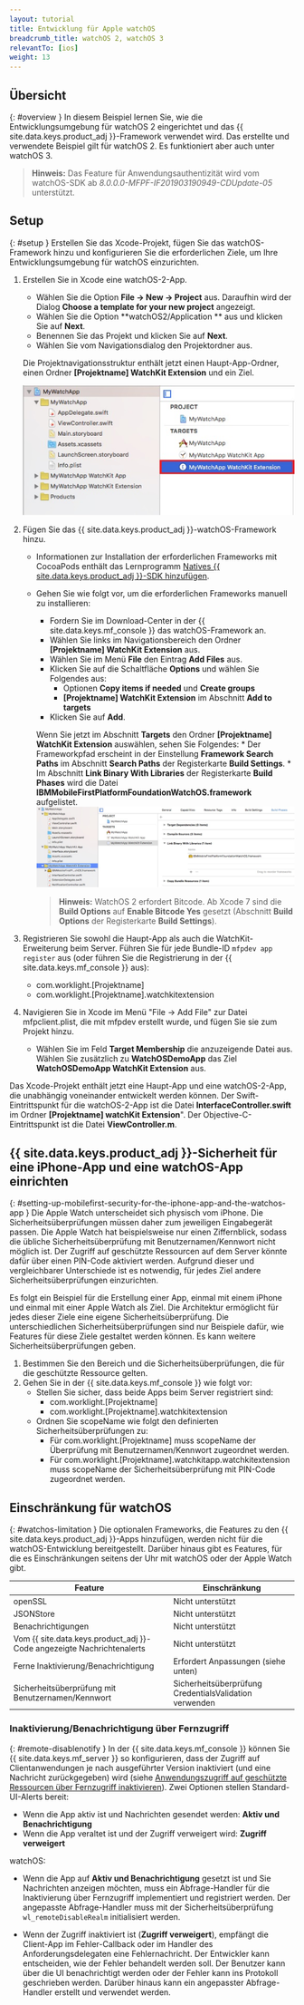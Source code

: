 ```yaml
---
layout: tutorial
title: Entwicklung für Apple watchOS
breadcrumb_title: watchOS 2, watchOS 3
relevantTo: [ios]
weight: 13
---
```

<!-- NLS_CHARSET=UTF-8 -->
## Übersicht
{: #overview }
In diesem Beispiel lernen Sie, wie die Entwicklungsumgebung für watchOS 2 eingerichtet und das {{ site.data.keys.product_adj }}-Framework verwendet wird. Das erstellte und verwendete Beispiel gilt für watchOS 2. Es funktioniert aber auch unter watchOS 3.

>**Hinweis:** Das Feature für Anwendungsauthentizität wird vom watchOS-SDK ab *8.0.0.0-MFPF-IF201903190949-CDUpdate-05* unterstützt. 

## Setup
{: #setup }
Erstellen Sie das Xcode-Projekt, fügen Sie das
watchOS-Framework hinzu und konfigurieren Sie die erforderlichen Ziele, um Ihre Entwicklungsumgebung für watchOS einzurichten. 

1. Erstellen Sie in Xcode eine watchOS-2-App. 
    * Wählen Sie die Option **File → New → Project** aus. Daraufhin wird der Dialog **Choose a template for your new project** angezeigt. 
    * Wählen Sie die Option **watchOS2/Application ** aus und klicken Sie auf **Next**.
    * Benennen Sie das Projekt und klicken Sie auf **Next**.
    * Wählen Sie vom Navigationsdialog den Projektordner aus.

    Die Projektnavigationsstruktur enthält jetzt einen Haupt-App-Ordner, einen Ordner
**[Projektname] WatchKit Extension** und ein Ziel.


    ![watchOS-Projekt in Xcode](WatchOSProject.jpg)

2. Fügen Sie das {{ site.data.keys.product_adj }}-watchOS-Framework
hinzu. 
    * Informationen zur Installation der erforderlichen Frameworks mit CocoaPods enthält das Lernprogramm [Natives {{ site.data.keys.product_adj }}-SDK hinzufügen](../../application-development/sdk/ios/#adding-support-for-apple-watchos). 
    * Gehen Sie wie folgt vor, um die erforderlichen Frameworks manuell zu installieren: 
        * Fordern Sie im Download-Center in der {{ site.data.keys.mf_console }} das watchOS-Framework an. 
        * Wählen Sie links im Navigationsbereich den Ordner **[Projektname] WatchKit Extension** aus. 
        * Wählen Sie im Menü **File** den Eintrag **Add Files** aus.
        * Klicken Sie auf die Schaltfläche **Options** und wählen Sie Folgendes aus:
            * Optionen **Copy items if needed** und **Create groups**
            * **[Projektname] WatchKit Extension** im Abschnitt **Add to targets**
        * Klicken Sie auf **Add**.

        Wenn Sie jetzt im Abschnitt **Targets** den Ordner **[Projektname] WatchKit Extension** auswählen, sehen Sie Folgendes: 
            * Der Frameworkpfad erscheint in der Einstellung **Framework Search Paths** im Abschnitt **Search Paths** der Registerkarte **Build Settings**.
            * Im Abschnitt **Link Binary With Libraries** der Registerkarte **Build Phases** wird die Datei **IBMMobileFirstPlatformFoundationWatchOS.framework** aufgelistet.
            ![Frameworks in Verbindung mit watchOS](watchOSlinkedframeworks.jpg)

        > **Hinweis:** WatchOS 2 erfordert Bitcode. Ab Xcode 7 sind die **Build
Options** auf **Enable Bitcode Yes** gesetzt (Abschnitt **Build
Options** der Registerkarte **Build Settings**).



3. Registrieren Sie sowohl die Haupt-App als auch die WatchKit-Erweiterung beim Server. Führen Sie für jede Bundle-ID `mfpdev app register` aus (oder führen Sie die Registrierung in der
{{ site.data.keys.mf_console }} aus):
    * com.worklight.[Projektname]
    * com.worklight.[Projektname].watchkitextension

4. Navigieren Sie in Xcode im Menü "File -> Add
File" zur Datei mfpclient.plist, die mit
mfpdev erstellt wurde, und fügen Sie sie zum Projekt hinzu. 
    * Wählen Sie im Feld **Target Membership** die anzuzeigende Datei aus. Wählen Sie zusätzlich zu **WatchOSDemoApp** das Ziel
**WatchOSDemoApp
WatchKit Extension** aus. 

Das Xcode-Projekt enthält jetzt eine Haupt-App und eine watchOS-2-App, die unabhängig voneinander entwickelt werden können. Der Swift-Eintrittspunkt für die
watchOS-2-App ist die Datei **InterfaceController.swift** im Ordner **[Projektname] watchKit Extension**". Der Objective-C-Eintrittspunkt ist die Datei **ViewController.m**. 

## {{ site.data.keys.product_adj }}-Sicherheit für eine iPhone-App und eine watchOS-App einrichten
{: #setting-up-mobilefirst-security-for-the-iphone-app-and-the-watchos-app }
Die Apple Watch unterscheidet sich physisch vom iPhone. Die Sicherheitsüberprüfungen müssen daher zum jeweiligen Eingabegerät
passen. Die Apple
Watch hat beispielsweise nur einen Ziffernblick, sodass die übliche Sicherheitsüberprüfung mit Benutzernamen/Kennwort nicht möglich ist. Der Zugriff auf geschützte Ressourcen auf dem Server könnte dafür über
einen PIN-Code aktiviert werden. Aufgrund dieser und vergleichbarer Unterschiede ist es notwendig, für jedes Ziel andere Sicherheitsüberprüfungen
einzurichten. 

Es folgt ein Beispiel für die Erstellung einer App, einmal mit einem
iPhone und einmal mit einer Apple Watch als Ziel. Die Architektur ermöglicht für jedes dieser Ziele eine eigene Sicherheitsüberprüfung. Die unterschiedlichen
Sicherheitsüberprüfungen sind nur Beispiele dafür, wie Features für diese Ziele gestaltet werden können.
Es kann weitere Sicherheitsüberprüfungen geben. 

1. Bestimmen Sie den Bereich und die Sicherheitsüberprüfungen, die für die geschützte Ressource gelten.
2. Gehen Sie in der {{ site.data.keys.mf_console }} wie folgt vor:
    * Stellen Sie sicher, dass beide Apps beim Server registriert sind: 
        * com.worklight.[Projektname]
        * com.worklight.[Projektname].watchkitextension
    * Ordnen Sie scopeName wie folgt den definierten Sicherheitsüberprüfungen zu: 
        * Für com.worklight.[Projektname] muss scopeName der Überprüfung mit
Benutzernamen/Kennwort zugeordnet werden. 
        * Für com.worklight.[Projektname].watchkitapp.watchkitextension muss scopeName der Sicherheitsüberprüfung mit
PIN-Code zugeordnet werden. 

## Einschränkung für watchOS
{: #watchos-limitation }
Die optionalen Frameworks, die Features
zu den {{ site.data.keys.product_adj }}-Apps hinzufügen, werden nicht für die
watchOS-Entwicklung bereitgestellt. Darüber hinaus gibt es Features, für die es Einschränkungen seitens
der Uhr mit watchOS oder der Apple Watch gibt. 

|Feature |Einschränkung |
|---------|------------|
|openSSL|Nicht unterstützt |
|JSONStore|Nicht unterstützt |
|Benachrichtigungen|Nicht unterstützt |
|Vom {{ site.data.keys.product_adj }}-Code angezeigte Nachrichtenalerts|Nicht unterstützt |
|Ferne Inaktivierung/Benachrichtigung |Erfordert Anpassungen (siehe unten)|
|Sicherheitsüberprüfung mit Benutzernamen/Kennwort|Sicherheitsüberprüfung CredentialsValidation verwenden|

### Inaktivierung/Benachrichtigung über Fernzugriff
{: #remote-disablenotify }
In der
{{ site.data.keys.mf_console }} können Sie
{{ site.data.keys.mf_server }} so konfigurieren, dass
der Zugriff auf Clientanwendungen je nach ausgeführter Version inaktiviert (und eine Nachricht zurückgegeben) wird
(siehe [Anwendungszugriff
auf geschützte Ressourcen über Fernzugriff inaktivieren](../../administering-apps/using-console/#remotely-disabling-application-access-to-protected-resources)). Zwei Optionen stellen Standard-UI-Alerts bereit: 

* Wenn die App aktiv ist und Nachrichten gesendet werden: **Aktiv und Benachrichtigung**
* Wenn die App veraltet ist und der Zugriff verweigert wird: **Zugriff verweigert**

watchOS:

* Wenn die App auf **Aktiv und Benachrichtigung** gesetzt ist und Sie Nachrichten anzeigen möchten, muss ein Abfrage-Handler für die Inaktivierung über Fernzugriff implementiert und registriert werden. Der angepasste Abfrage-Handler muss mit der Sicherheitsüberprüfung
`wl_remoteDisableRealm` initialisiert werden.

* Wenn der Zugriff inaktiviert ist (**Zugriff verweigert**), empfängt die Client-App im Fehler-Callback oder im Handler des Anforderungsdelegaten eine
Fehlernachricht. Der Entwickler kann entscheiden, wie der Fehler behandelt werden soll.
Der Benutzer kann über die UI benachrichtigt werden oder der Fehler kann ins Protokoll geschrieben werden. Darüber hinaus kann ein angepasster Abfrage-Handler erstellt und
verwendet werden. 
